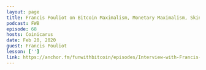 ```yaml
---
layout: page
title: Francis Pouliot on Bitcoin Maximalism, Monetary Maximalism, Skin & Soul in the Game, and the Remnant
podcast: FWB
episode: 68
hosts: Coinicarus
date: Feb 20, 2020
guest: Francis Pouliot
lesson: ['']
link: https://anchor.fm/funwithbitcoin/episodes/Interview-with-Francis-Pouliot-Hardcore-BTC-Toxic-Maximalist-eavck4
---
```

